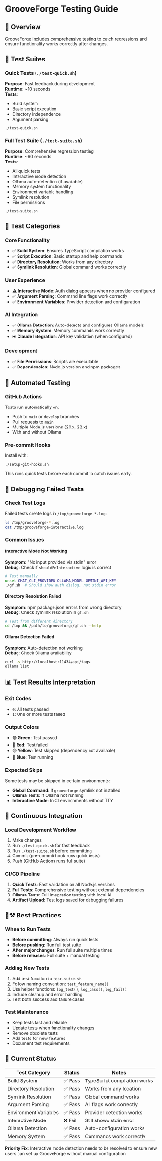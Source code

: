 # GrooveForge Testing Guide

## 🎯 Overview

GrooveForge includes comprehensive testing to catch regressions and ensure functionality works correctly after changes.

## 🧪 Test Suites

### Quick Tests (`./test-quick.sh`)
**Purpose**: Fast feedback during development  
**Runtime**: ~10 seconds  
**Tests**:
- Build system
- Basic script execution
- Directory independence
- Argument parsing

```bash
./test-quick.sh
```

### Full Test Suite (`./test-suite.sh`)
**Purpose**: Comprehensive regression testing  
**Runtime**: ~60 seconds  
**Tests**:
- All quick tests
- Interactive mode detection
- Ollama auto-detection (if available)
- Memory system functionality
- Environment variable handling
- Symlink resolution
- File permissions

```bash
./test-suite.sh
```

## 🔧 Test Categories

### Core Functionality
- ✅ **Build System**: Ensures TypeScript compilation works
- ✅ **Script Execution**: Basic startup and help commands
- ✅ **Directory Resolution**: Works from any directory
- ✅ **Symlink Resolution**: Global command works correctly

### User Experience
- ⚠️ **Interactive Mode**: Auth dialog appears when no provider configured
- ✅ **Argument Parsing**: Command line flags work correctly
- ✅ **Environment Variables**: Provider detection and configuration

### AI Integration
- ✅ **Ollama Detection**: Auto-detects and configures Ollama models
- ✅ **Memory System**: Memory commands work correctly
- ⏭️ **Claude Integration**: API key validation (when configured)

### Development
- ✅ **File Permissions**: Scripts are executable
- ✅ **Dependencies**: Node.js version and npm packages

## 🚀 Automated Testing

### GitHub Actions
Tests run automatically on:
- Push to `main` or `develop` branches
- Pull requests to `main`
- Multiple Node.js versions (20.x, 22.x)
- With and without Ollama

### Pre-commit Hooks
Install with:
```bash
./setup-git-hooks.sh
```

This runs quick tests before each commit to catch issues early.

## 🐛 Debugging Failed Tests

### Check Test Logs
Failed tests create logs in `/tmp/grooveforge-*.log`:
```bash
ls /tmp/grooveforge-*.log
cat /tmp/grooveforge-interactive.log
```

### Common Issues

#### Interactive Mode Not Working
**Symptom**: "No input provided via stdin" error  
**Debug**: Check if `shouldBeInteractive` logic is correct
```bash
# Test manually
unset CHAT_CLI_PROVIDER OLLAMA_MODEL GEMINI_API_KEY
./gf.sh  # Should show auth dialog, not stdin error
```

#### Directory Resolution Failed
**Symptom**: npm package.json errors from wrong directory  
**Debug**: Check symlink resolution in `gf.sh`
```bash
# Test from different directory
cd /tmp && /path/to/grooveforge/gf.sh --help
```

#### Ollama Detection Failed
**Symptom**: Auto-detection not working  
**Debug**: Check Ollama availability
```bash
curl -s http://localhost:11434/api/tags
ollama list
```

## 📊 Test Results Interpretation

### Exit Codes
- `0`: All tests passed
- `1`: One or more tests failed

### Output Colors
- 🟢 **Green**: Test passed
- 🔴 **Red**: Test failed
- 🟡 **Yellow**: Test skipped (dependency not available)
- 🔵 **Blue**: Test running

### Expected Skips
Some tests may be skipped in certain environments:
- **Global Command**: If `grooveforge` symlink not installed
- **Ollama Tests**: If Ollama not running
- **Interactive Mode**: In CI environments without TTY

## 🔄 Continuous Integration

### Local Development Workflow
1. Make changes
2. Run `./test-quick.sh` for fast feedback
3. Run `./test-suite.sh` before committing
4. Commit (pre-commit hook runs quick tests)
5. Push (GitHub Actions runs full suite)

### CI/CD Pipeline
1. **Quick Tests**: Fast validation on all Node.js versions
2. **Full Tests**: Comprehensive testing without external dependencies
3. **Ollama Tests**: Full integration testing with local AI
4. **Artifact Upload**: Test logs saved for debugging failures

## 🎵⚒️ Best Practices

### When to Run Tests
- **Before committing**: Always run quick tests
- **Before pushing**: Run full test suite
- **After major changes**: Run full suite multiple times
- **Before releases**: Full suite + manual testing

### Adding New Tests
1. Add test function to `test-suite.sh`
2. Follow naming convention: `test_feature_name()`
3. Use helper functions: `log_test()`, `log_pass()`, `log_fail()`
4. Include cleanup and error handling
5. Test both success and failure cases

### Test Maintenance
- Keep tests fast and reliable
- Update tests when functionality changes
- Remove obsolete tests
- Add tests for new features
- Document test requirements

## 🎯 Current Status

| Test Category | Status | Notes |
|---------------|--------|-------|
| Build System | ✅ Pass | TypeScript compilation works |
| Directory Resolution | ✅ Pass | Works from any location |
| Symlink Resolution | ✅ Pass | Global command works |
| Argument Parsing | ✅ Pass | All flags work correctly |
| Environment Variables | ✅ Pass | Provider detection works |
| Interactive Mode | ❌ Fail | Still shows stdin error |
| Ollama Detection | ✅ Pass | Auto-configuration works |
| Memory System | ✅ Pass | Commands work correctly |

**Priority Fix**: Interactive mode detection needs to be resolved to ensure new users can set up GrooveForge without manual configuration.